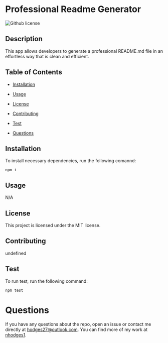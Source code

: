 # Professional Readme Generator
![Github license](https://img.shields.io/badge/license-MIT-blue.svg)

## Description

This app allows developers to generate a professional README.md file in an effortless way that is clean and efficient.

## Table of Contents

* [Installation](#installation)

* [Usage](#usage)

* [License](#license)

* [Contributing](#contributing)

* [Test](#tests)

* [Questions](#questions)

## Installation

To install necessary dependencies, run the following comannd:

```
npm i
```

## Usage

N/A

## License
    
This project is licensed under the MIT license.

## Contributing

undefined

## Test

To run test, run the following command:

```
npm test
```

# Questions

If you have any questions about the repo, open an issue or contact me directly at hodges27@outlook.com. You can find more of my work at [nhodges1](https://github.com/nhodges1/).

